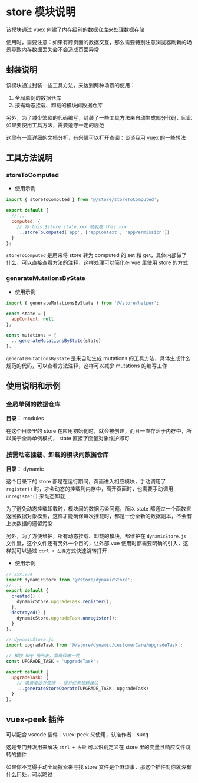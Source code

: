 # store 模块说明

该模块通过 vuex 创建了内存级别的数据仓库来处理数据存储

使用时，需要注意：如果有跨页面的数据交互，那么需要特别注意浏览器刷新的场景导致内存数据丢失会不会造成页面异常

## 封装说明

该模块通过封装一些工具方法，来达到两种场景的使用：

1. 全局单例的数据仓库
2. 按需动态挂载、卸载的模块间数据仓库

另外，为了减少繁琐的代码编写，封装了一些工具方法来自动生成部分代码，因此如果要使用工具方法，需要遵守一定的规范

这里有一篇详细的文档分析，有兴趣可以打开查阅：[谈谈我用 vuex 的一些想法](https://lexiangla.com/teams/k100023/docs/2ec126287d8e11ebb9bea2f738b0aa1e?company_from=409301b0c06111e88af75254002b9121)

## 工具方法说明

### storeToComputed

- 使用示例

```javascript
import { storeToComputed } from '@/store/storeToComputed';

export default {
  //...
  computed: {
    // 将 this.$store.state.xxx 映射成 this.xxx
    ...storeToComputed('app', ['appContext', 'appPermission'])
  }
};
```

`storeToComputed` 是用来将 store 转为 computed 的 set 和 get，具体内部做了什么，可以直接查看方法的注释，这样处理可以简化在 vue 里使用 store 的方式

### generateMutationsByState

- 使用示例

```javascript
import { generateMutationsByState } from '@/store/helper';

const state = {
  appContext: null
};

const mutations = {
  ...generateMutationsByState(state)
};
```

`generateMutationsByState` 是来自动生成 mutations 的工具方法，具体生成什么规范的代码，可以查看方法注释，这样可以减少 mutations 的编写工作

## 使用说明和示例

### 全局单例的数据仓库

**目录：** modules

在这个目录里的 store 在应用初始化时，就会被创建，而且一直存活于内存中，所以属于全局单例模式， state 直接字面量对象维护即可

### 按需动态挂载、卸载的模块间数据仓库

**目录：** dynamic

这个目录下的 store 都是在运行期间，页面进入相应模块，手动调用了 `register()` 时，才会动态的挂载到内存中，离开页面时，也需要手动调用 `unregister()` 来动态卸载

为了避免动态挂载卸载时，模块间的数据污染问题，所以 state 都通过一个函数来返回数据对象模型，这样才能确保每次挂载时，都是一份全新的数据副本，不会有上次数据的遗留污染

另外，为了方便维护，所有动态挂载、卸载的模块，都维护在 `dynamicStore.js` 文件里，这个文件还有另外一个目的，让外部 vue 使用时都需要明确的引入，这样就可以通过 `ctrl + 左键`方式快速跳转打开

- 使用示例

```javascript
// xxx.vue
import dynamicStore from '@/store/dynamicStore';
// ...
export default {
  created() {
    dynamicStore.upgradeTask.register();
  },
  destroyed() {
    dynamicStore.upgradeTask.unregister();
  }
};
```

```javascript
// dynamicStore.js
import upgradeTask from '@/store/dynamic/customerCare/upgradeTask';

// 模块 key 值列表，需确保唯一性
const UPGRADE_TASK = 'upgradeTask';

export default {
  upgradeTask: {
    // 满意度提升管理 - 提升任务管理模块
    ...generateStoreOperate(UPGRADE_TASK, upgradeTask)
  }
};
```

## vuex-peek 插件

可以配合 vscode 插件：vuex-peek 来使用，认准作者：suxq

这是专门开发用来解决 `ctrl + 左键` 可以识别定义在 store 里的变量且响应文件跳转的插件

如果你不觉得手动全局搜索来寻找 store 文件是个麻烦事，那这个插件对你就没有什么用处，可以略过
